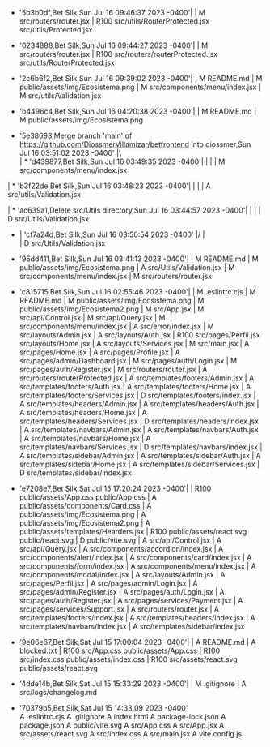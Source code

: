 * '5b3b0df,Bet Silk,Sun Jul 16 09:46:37 2023 -0400'| 
| M	src/routers/router.jsx
| R100	src/utils/RouterProtected.jsx	src/utils/Protected.jsx

* '0234888,Bet Silk,Sun Jul 16 09:44:27 2023 -0400'| 
| M	src/routers/router.jsx
| R100	src/routers/routerProtected.jsx	src/utils/RouterProtected.jsx

* '2c6b6f2,Bet Silk,Sun Jul 16 09:39:02 2023 -0400'| 
| M	README.md
| M	public/assets/img/Ecosistema.png
| M	src/components/menu/index.jsx
| M	src/utils/Validation.jsx

* 'b4496c4,Bet Silk,Sun Jul 16 04:20:38 2023 -0400'| 
| M	README.md
| M	public/assets/img/Ecosistema.png

*   '5e38693,Merge branch 'main' of https://github.com/DiossmerVillamizar/betfrontend into diossmer,Sun Jul 16 03:51:02 2023 -0400'
|\  
| * 'd439877,Bet Silk,Sun Jul 16 03:49:35 2023 -0400'| | 
| | M	src/components/menu/index.jsx

| * 'b3f22de,Bet Silk,Sun Jul 16 03:48:23 2023 -0400'| | 
| | A	src/utils/Validation.jsx

| * 'ac639a1,Delete src/Utils directory,Sun Jul 16 03:44:57 2023 -0400'| | 
| | D	src/Utils/Validation.jsx

* | 'cf7a24d,Bet Silk,Sun Jul 16 03:50:54 2023 -0400'
|/  |   
|   D	src/Utils/Validation.jsx

* '95dd411,Bet Silk,Sun Jul 16 03:41:13 2023 -0400'| 
| M	README.md
| M	public/assets/img/Ecosistema.png
| A	src/Utils/Validation.jsx
| M	src/components/menu/index.jsx
| M	src/routers/router.jsx

* 'c815715,Bet Silk,Sun Jul 16 02:55:46 2023 -0400'| 
| M	.eslintrc.cjs
| M	README.md
| M	public/assets/img/Ecosistema.png
| M	public/assets/img/Ecosistema2.png
| M	src/App.jsx
| M	src/api/Control.jsx
| M	src/api/Query.jsx
| M	src/components/menu/index.jsx
| A	src/error/index.jsx
| M	src/layouts/Admin.jsx
| A	src/layouts/Auth.jsx
| R100	src/pages/Perfil.jsx	src/layouts/Home.jsx
| A	src/layouts/Services.jsx
| M	src/main.jsx
| A	src/pages/Home.jsx
| A	src/pages/Profile.jsx
| A	src/pages/admin/Dashboard.jsx
| M	src/pages/auth/Login.jsx
| M	src/pages/auth/Register.jsx
| M	src/routers/router.jsx
| A	src/routers/routerProtected.jsx
| A	src/templates/footers/Admin.jsx
| A	src/templates/footers/Auth.jsx
| A	src/templates/footers/Home.jsx
| A	src/templates/footers/Services.jsx
| D	src/templates/footers/index.jsx
| A	src/templates/headers/Admin.jsx
| A	src/templates/headers/Auth.jsx
| A	src/templates/headers/Home.jsx
| A	src/templates/headers/Services.jsx
| D	src/templates/headers/index.jsx
| A	src/templates/navbars/Admin.jsx
| A	src/templates/navbars/Auth.jsx
| A	src/templates/navbars/Home.jsx
| A	src/templates/navbars/Services.jsx
| D	src/templates/navbars/index.jsx
| A	src/templates/sidebar/Admin.jsx
| A	src/templates/sidebar/Auth.jsx
| A	src/templates/sidebar/Home.jsx
| A	src/templates/sidebar/Services.jsx
| D	src/templates/sidebar/index.jsx

* 'e7208e7,Bet Silk,Sat Jul 15 17:20:24 2023 -0400'| 
| R100	public/assets/App.css	public/App.css
| A	public/assets/components/Card.css
| A	public/assets/img/Ecosistema.png
| A	public/assets/img/Ecosistema2.png
| A	public/assets/templates/Hearders.jsx
| R100	public/assets/react.svg	public/react.svg
| D	public/vite.svg
| A	src/api/Control.jsx
| A	src/api/Query.jsx
| A	src/components/accordion/index.jsx
| A	src/components/alert/index.jsx
| A	src/components/card/index.jsx
| A	src/components/form/index.jsx
| A	src/components/menu/index.jsx
| A	src/components/modal/index.jsx
| A	src/layouts/Admin.jsx
| A	src/pages/Perfil.jsx
| A	src/pages/admin/Login.jsx
| A	src/pages/admin/Register.jsx
| A	src/pages/auth/Login.jsx
| A	src/pages/auth/Register.jsx
| A	src/pages/services/Payment.jsx
| A	src/pages/services/Support.jsx
| A	src/routers/router.jsx
| A	src/templates/footers/index.jsx
| A	src/templates/headers/index.jsx
| A	src/templates/navbars/index.jsx
| A	src/templates/sidebar/index.jsx

* '9e06e67,Bet Silk,Sat Jul 15 17:00:04 2023 -0400'| 
| A	README.md
| A	blocked.txt
| R100	src/App.css	public/assets/App.css
| R100	src/index.css	public/assets/index.css
| R100	src/assets/react.svg	public/assets/react.svg

* '4dde14b,Bet Silk,Sat Jul 15 15:33:29 2023 -0400'| 
| M	.gitignore
| A	src/logs/changelog.md

* '70379b5,Bet Silk,Sat Jul 15 14:33:09 2023 -0400'  
  A	.eslintrc.cjs
  A	.gitignore
  A	index.html
  A	package-lock.json
  A	package.json
  A	public/vite.svg
  A	src/App.css
  A	src/App.jsx
  A	src/assets/react.svg
  A	src/index.css
  A	src/main.jsx
  A	vite.config.js
